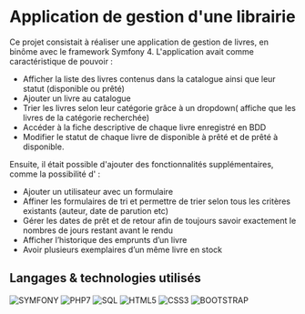 # Application de gestion d'une librairie

Ce projet consistait à réaliser une application de gestion de livres, en binôme avec le framework Symfony 4. L'application avait comme caractéristique de pouvoir :

* Afficher la liste des livres contenus dans la catalogue ainsi que leur statut (disponible ou prêté)
* Ajouter un livre au catalogue
* Trier les livres selon leur catégorie grâce à un dropdown( affiche que les livres de la catégorie recherchée)
* Accéder à la fiche descriptive de chaque livre enregistré en BDD
* Modifier le statut de chaque livre de disponible à prêté et de prêté à disponible.

Ensuite, il était possible d'ajouter des fonctionnalités supplémentaires, comme la possibilité d' :

* Ajouter un utilisateur avec un formulaire
* Affiner les formulaires de tri et permettre de trier selon tous les critères existants (auteur, date de parution etc)
* Gérer les dates de prêt et de retour afin de toujours savoir exactement le nombres de jours restant avant le rendu
* Afficher l’historique des emprunts d’un livre
* Avoir plusieurs exemplaires d’un même livre en stock

## Langages & technologies utilisés

![SYMFONY](https://img.shields.io/badge/-SYMFONY-BLACK.svg)
![PHP7](https://img.shields.io/badge/-PHP7-green.svg)
![SQL](https://img.shields.io/badge/-SQL-yellow.svg)
![HTML5](https://img.shields.io/badge/-HTML5-orange.svg)
![CSS3](https://img.shields.io/badge/-CSS3-blue.svg)
![BOOTSTRAP](https://img.shields.io/badge/-BOOTSTRAP-PURPLE.svg)
